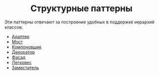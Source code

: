 <h1 align="center">
   Структурные паттерны
</h1>

Эти паттерны отвечают за построение удобных в поддержке иерархий классов.

- [Адаптер](https://github.com/evilpeopletyranny/JavaDesignPatterns/tree/main/patterns/src/structural/adapter)
- [Мост](https://github.com/evilpeopletyranny/JavaDesignPatterns/tree/main/patterns/src/structural/bridge)
- [Компоновщик](https://github.com/evilpeopletyranny/JavaDesignPatterns/tree/main/patterns/src/structural/composite)
- [Декоратор](https://github.com/evilpeopletyranny/JavaDesignPatterns/tree/main/patterns/src/structural/decorator)
- [Фасад](https://github.com/evilpeopletyranny/JavaDesignPatterns/tree/main/patterns/src/structural/facade)
- [Легковес](https://github.com/evilpeopletyranny/JavaDesignPatterns/tree/main/patterns/src/structural/flyweight)
- [Заместитель](https://github.com/evilpeopletyranny/JavaDesignPatterns/tree/main/patterns/src/structural/proxy)